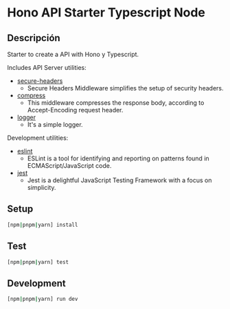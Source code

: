 # Hono API Starter Typescript Node

## Descripción

Starter to create a API with Hono y Typescript.

Includes API Server utilities:

* [secure-headers](https://hono.dev/middleware/builtin/secure-headers)
  * Secure Headers Middleware simplifies the setup of security headers.
* [compress](https://hono.dev/middleware/builtin/compress)
  * This middleware compresses the response body, according to Accept-Encoding request header.
* [logger](https://hono.dev/middleware/builtin/logger)
  * It's a simple logger.

Development utilities:

* [eslint](https://www.npmjs.com/package/eslint)
  * ESLint is a tool for identifying and reporting on patterns found in ECMAScript/JavaScript code.
* [jest](https://www.npmjs.com/package/jest)
  * Jest is a delightful JavaScript Testing Framework with a focus on simplicity.

## Setup

``` bash
[npm|pnpm|yarn] install
```

## Test

``` bash
[npm|pnpm|yarn] test
```

## Development

``` bash
[npm|pnpm|yarn] run dev
```